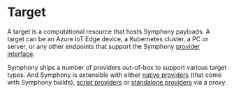 # Target

A target is a computational resource that hosts Symphony payloads. A target can be an Azure IoT Edge device, a Kubernetes cluster, a PC or server, or any other endpoints that support the Symphony [provider interface](../providers/provider_interface.md).

Symphony ships a number of providers out-of-box to support various target types. And Symphony is extensible with either [native providers](../providers/overview.md#provider-types) (that come with Symphony builds), [script providers](../providers/script_provider.md) or [standalone providers](../providers/standalone_providers.md) via a proxy.
